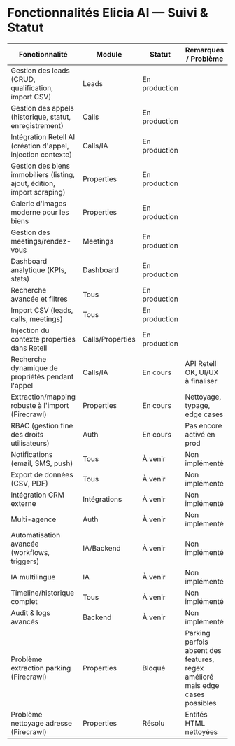 # Fonctionnalités Elicia AI — Suivi & Statut

| Fonctionnalité                                      | Module         | Statut         | Remarques / Problème |
|-----------------------------------------------------|----------------|----------------|---------------------|
| Gestion des leads (CRUD, qualification, import CSV) | Leads          | En production  |                     |
| Gestion des appels (historique, statut, enregistrement) | Calls      | En production  |                     |
| Intégration Retell AI (création d'appel, injection contexte) | Calls/IA | En production  |                     |
| Gestion des biens immobiliers (listing, ajout, édition, import scraping) | Properties | En production  |                     |
| Galerie d'images moderne pour les biens             | Properties     | En production  |                     |
| Gestion des meetings/rendez-vous                    | Meetings       | En production  |                     |
| Dashboard analytique (KPIs, stats)                  | Dashboard      | En production  |                     |
| Recherche avancée et filtres                        | Tous           | En production  |                     |
| Import CSV (leads, calls, meetings)                 | Tous           | En production  |                     |
| Injection du contexte properties dans Retell        | Calls/Properties| En production |                     |
| Recherche dynamique de propriétés pendant l'appel   | Calls/IA       | En cours       | API Retell OK, UI/UX à finaliser |
| Extraction/mapping robuste à l'import (Firecrawl)   | Properties     | En cours       | Nettoyage, typage, edge cases |
| RBAC (gestion fine des droits utilisateurs)         | Auth           | En cours       | Pas encore activé en prod |
| Notifications (email, SMS, push)                    | Tous           | À venir        | Non implémenté      |
| Export de données (CSV, PDF)                        | Tous           | À venir        | Non implémenté      |
| Intégration CRM externe                             | Intégrations   | À venir        | Non implémenté      |
| Multi-agence                                       | Auth           | À venir        | Non implémenté      |
| Automatisation avancée (workflows, triggers)        | IA/Backend     | À venir        | Non implémenté      |
| IA multilingue                                      | IA             | À venir        | Non implémenté      |
| Timeline/historique complet                        | Tous           | À venir        | Non implémenté      |
| Audit & logs avancés                               | Backend        | À venir        | Non implémenté      |
| Problème extraction parking (Firecrawl)             | Properties     | Bloqué         | Parking parfois absent des features, regex amélioré mais edge cases possibles |
| Problème nettoyage adresse (Firecrawl)              | Properties     | Résolu         | Entités HTML nettoyées | 